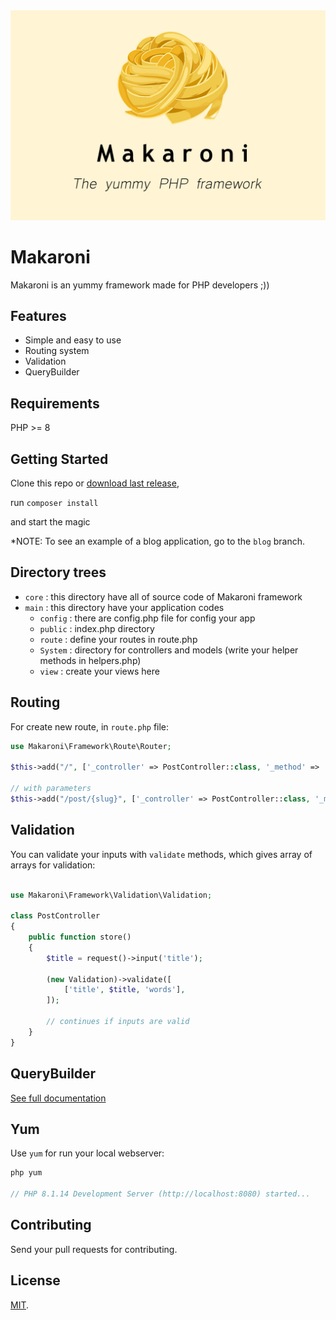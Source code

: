 <div>
<img src="/img/makaroni.jpg" >



# Makaroni

Makaroni is an yummy framework made for PHP developers ;))

## Features

- Simple and easy to use
- Routing system
- Validation
- QueryBuilder



##  Requirements

PHP >= 8


## Getting Started

Clone this repo or [download last release](https://github.com/Makaroni-Framework/Makaroni/releases/tag/v1.0.0), 

run `composer install` 

and start the magic

*NOTE: To see an example of a blog application, go to the `blog` branch.

## Directory trees
- `core` : this directory have all of source code of Makaroni framework
- `main` : this directory have your application codes
    - `config` : there are config.php file for config your app
    - `public` : index.php directory
    - `route` : define your routes in route.php
    - `System` : directory for controllers and models (write your helper methods in helpers.php)
    - `view` : create your views here


## Routing
For create new route, in `route.php` file:

```php
use Makaroni\Framework\Route\Router;

$this->add("/", ['_controller' => PostController::class, '_method' => 'index'], "post_index");

// with parameters
$this->add("/post/{slug}", ['_controller' => PostController::class, '_method' => 'show'], "post_show");
```
## Validation
You can validate your inputs with `validate` methods, which gives array of arrays for validation: 
```php

use Makaroni\Framework\Validation\Validation;

class PostController
{
    public function store()
    {
        $title = request()->input('title');

        (new Validation)->validate([
            ['title', $title, 'words'],
        ]);

        // continues if inputs are valid
    }
}

```
##  QueryBuilder
[See full documentation](https://github.com/alirezasalehizadeh/QueryBuilder) 

##  Yum
Use `yum` for run your local webserver:
```php
php yum

// PHP 8.1.14 Development Server (http://localhost:8080) started...
```


## Contributing
Send your pull requests for contributing.


## License

[MIT](LICENSE).


</div>
